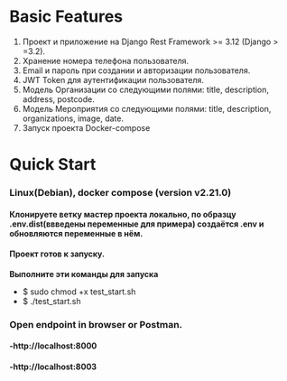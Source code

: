 
# **Basic Features**
1. Проект и приложение на Django Rest Framework >= 3.12 (Django > =3.2).
2. Хранение номера телефона пользователя.
3. Email и пароль при создании и авторизации пользователя.
4. JWT Token для аутентификации пользователя.
5. Модель Организации со следующими полями: title, description, address, postcode.
6. Модель Мероприятия со следующими полями: title, description, organizations, image, date.
7. Запуск проекта Docker-compose

# **Quick Start**
### Linux(Debian), docker compose (version v2.21.0)
#### Клонируете ветку мастер проекта локально, по образцу .env.dist(ввведены переменные для примера) создаётся .env и обновляются переменные в нём. 
#### Проект готов к запуску.

**Выполните эти команды для запуска** 
- $ sudo chmod +x test_start.sh
- $ ./test_start.sh

###  Open endpoint in browser or Postman.
#### -http://localhost:8000
#### -http://localhost:8003